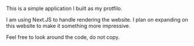 This is a simple application I built as my protfilo.


 I am using Next.JS to handle rendering the website. I plan on expanding on this website to make it something more impressive.

 Feel free to look around the code, do not copy.